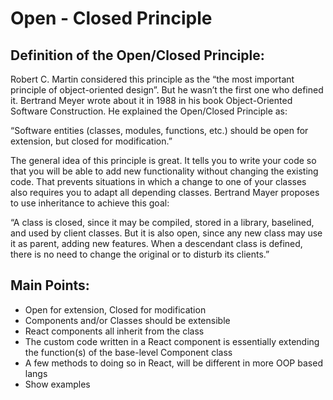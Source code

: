 # Open - Closed Principle

## Definition of the Open/Closed Principle:

Robert C. Martin considered this principle as the “the most important principle of object-oriented design”. But he wasn’t the first one who defined it. Bertrand Meyer wrote about it in 1988 in his book Object-Oriented Software Construction. He explained the Open/Closed Principle as:

  “Software entities (classes, modules, functions, etc.) should be open for extension, but closed for modification.”

The general idea of this principle is great. It tells you to write your code so that you will be able to add new functionality without changing the existing code. That prevents situations in which a change to one of your classes also requires you to adapt all depending classes. Bertrand Mayer proposes to use inheritance to achieve this goal:

  “A class is closed, since it may be compiled, stored in a library, baselined, and used by client classes. But it is also open, since any new class may use it as parent, adding new features. When a descendant class is defined, there is no need to change the original or to disturb its clients.”


## Main Points:
  - Open for extension, Closed for modification
  - Components and/or Classes should be extensible
  - React components all inherit from the <Component> class
  - The custom code written in a React component is essentially extending the function(s) of the base-level Component class
  - A few methods to doing so in React, will be different in more OOP based langs
  - Show examples

